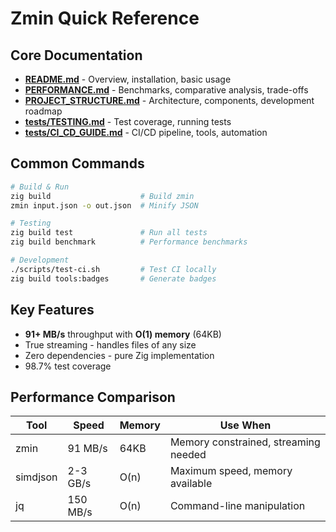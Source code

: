 # Zmin Quick Reference

## Core Documentation

- **[README.md](README.md)** - Overview, installation, basic usage
- **[PERFORMANCE.md](PERFORMANCE.md)** - Benchmarks, comparative analysis, trade-offs
- **[PROJECT_STRUCTURE.md](PROJECT_STRUCTURE.md)** - Architecture, components, development roadmap
- **[tests/TESTING.md](tests/TESTING.md)** - Test coverage, running tests
- **[tests/CI_CD_GUIDE.md](tests/CI_CD_GUIDE.md)** - CI/CD pipeline, tools, automation

## Common Commands

```bash
# Build & Run
zig build                    # Build zmin
zmin input.json -o out.json  # Minify JSON

# Testing
zig build test               # Run all tests
zig build benchmark          # Performance benchmarks

# Development
./scripts/test-ci.sh         # Test CI locally
zig build tools:badges       # Generate badges
```

## Key Features

- **91+ MB/s** throughput with **O(1) memory** (64KB)
- True streaming - handles files of any size
- Zero dependencies - pure Zig implementation
- 98.7% test coverage

## Performance Comparison

| Tool | Speed | Memory | Use When |
|------|-------|--------|----------|
| zmin | 91 MB/s | 64KB | Memory constrained, streaming needed |
| simdjson | 2-3 GB/s | O(n) | Maximum speed, memory available |
| jq | 150 MB/s | O(n) | Command-line manipulation |